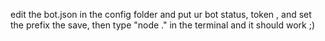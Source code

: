 edit the bot.json in the config folder and put ur bot status, token , and set the prefix
the save, then type "node ." in the terminal and it should work ;)
